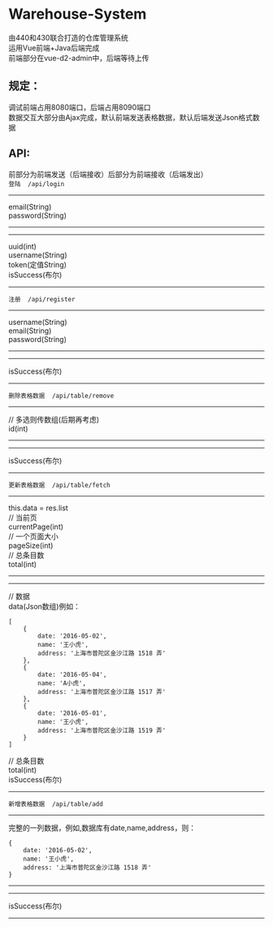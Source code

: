 # Warehouse-System
由440和430联合打造的仓库管理系统  
运用Vue前端+Java后端完成  
前端部分在vue-d2-admin中，后端等待上传  
## 规定：
调试前端占用8080端口，后端占用8090端口  
数据交互大部分由Ajax完成，默认前端发送表格数据，默认后端发送Json格式数据
## API:
前部分为前端发送（后端接收）后部分为前端接收（后端发出）  
`登陆  /api/login ` 
***
email(String)  
password(String)  
***
***
uuid(int)  
username(String)  
token(定值String)  
isSuccess(布尔)   
***
`注册  /api/register ` 
***
username(String)  
email(String)  
password(String)  
***
***
isSuccess(布尔)
***
`删除表格数据  /api/table/remove ` 
***
// 多选则传数组(后期再考虑)  
id(int)
***
***
isSuccess(布尔)
***
`更新表格数据  /api/table/fetch`
***
this.data = res.list  
// 当前页  
currentPage(int)  
// 一个页面大小  
pageSize(int)  
// 总条目数  
total(int)  
***
***
// 数据  
data(Json数组)例如：  
```
[
    {
        date: '2016-05-02',
        name: '王小虎',
        address: '上海市普陀区金沙江路 1518 弄'
    },
    {
        date: '2016-05-04',
        name: 'A小虎',
        address: '上海市普陀区金沙江路 1517 弄'
    },
    {
        date: '2016-05-01',
        name: '王小虎',
        address: '上海市普陀区金沙江路 1519 弄'
    }
]
```
// 总条目数  
total(int)  
isSuccess(布尔)
***
`新增表格数据  /api/table/add ` 
***
完整的一列数据，例如,数据库有date,name,address，则：  
```
{
    date: '2016-05-02',
    name: '王小虎',
    address: '上海市普陀区金沙江路 1518 弄'
}
```
***
***
isSuccess(布尔)
***